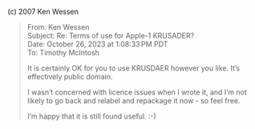 (c) 2007 Ken Wessen

> From: Ken Wessen  
> Subject: Re: Terms of use for Apple-1 KRUSADER?  
> Date: October 26, 2023 at 1:08:33 PM PDT  
> To: Timothy McIntosh  
> 
> It is certainly OK for you to use KRUSDAER however you like.  It’s effectively public domain.
> 
> I wasn’t concerned with licence issues when I wrote it, and I’m not likely to go back and relabel and repackage it now - so feel free.
> 
> I’m happy that it is still found useful.  :-)  
